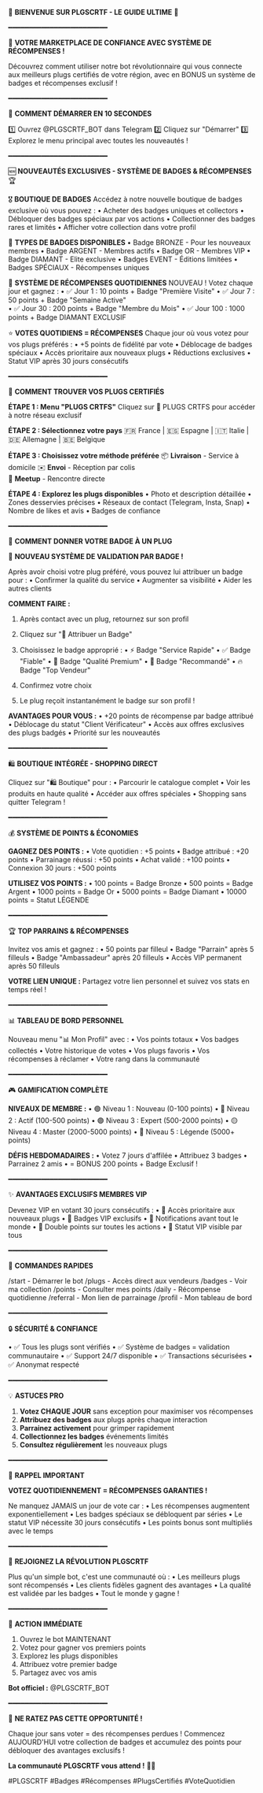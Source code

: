 🔌 **BIENVENUE SUR PLGSCRTF - LE GUIDE ULTIME** 🔌

━━━━━━━━━━━━━━━━━━━━━━━━

🎯 **VOTRE MARKETPLACE DE CONFIANCE AVEC SYSTÈME DE RÉCOMPENSES !**

Découvrez comment utiliser notre bot révolutionnaire qui vous connecte aux meilleurs plugs certifiés de votre région, avec en BONUS un système de badges et récompenses exclusif !

━━━━━━━━━━━━━━━━━━━━━━━━

📱 **COMMENT DÉMARRER EN 10 SECONDES**

1️⃣ Ouvrez @PLGSCRTF_BOT dans Telegram
2️⃣ Cliquez sur "Démarrer" 
3️⃣ Explorez le menu principal avec toutes les nouveautés !

━━━━━━━━━━━━━━━━━━━━━━━━

🆕 **NOUVEAUTÉS EXCLUSIVES - SYSTÈME DE BADGES & RÉCOMPENSES** 🏆

🎖️ **BOUTIQUE DE BADGES**
Accédez à notre nouvelle boutique de badges exclusive où vous pouvez :
• Acheter des badges uniques et collectors
• Débloquer des badges spéciaux par vos actions
• Collectionner des badges rares et limités
• Afficher votre collection dans votre profil

💎 **TYPES DE BADGES DISPONIBLES**
• Badge BRONZE - Pour les nouveaux membres
• Badge ARGENT - Membres actifs 
• Badge OR - Membres VIP
• Badge DIAMANT - Elite exclusive
• Badges EVENT - Éditions limitées
• Badges SPÉCIAUX - Récompenses uniques

🎁 **SYSTÈME DE RÉCOMPENSES QUOTIDIENNES**
NOUVEAU ! Votez chaque jour et gagnez :
• ✅ Jour 1 : 10 points + Badge "Première Visite"
• ✅ Jour 7 : 50 points + Badge "Semaine Active"  
• ✅ Jour 30 : 200 points + Badge "Membre du Mois"
• ✅ Jour 100 : 1000 points + Badge DIAMANT EXCLUSIF

⭐ **VOTES QUOTIDIENS = RÉCOMPENSES**
Chaque jour où vous votez pour vos plugs préférés :
• +5 points de fidélité par vote
• Déblocage de badges spéciaux
• Accès prioritaire aux nouveaux plugs
• Réductions exclusives
• Statut VIP après 30 jours consécutifs

━━━━━━━━━━━━━━━━━━━━━━━━

🔌 **COMMENT TROUVER VOS PLUGS CERTIFIÉS**

**ÉTAPE 1 : Menu "PLUGS CRTFS"**
Cliquez sur 🔌 PLUGS CRTFS pour accéder à notre réseau exclusif

**ÉTAPE 2 : Sélectionnez votre pays**
🇫🇷 France | 🇪🇸 Espagne | 🇮🇹 Italie | 🇩🇪 Allemagne | 🇧🇪 Belgique

**ÉTAPE 3 : Choisissez votre méthode préférée**
📦 **Livraison** - Service à domicile
✉️ **Envoi** - Réception par colis  
🤝 **Meetup** - Rencontre directe

**ÉTAPE 4 : Explorez les plugs disponibles**
• Photo et description détaillée
• Zones desservies précises
• Réseaux de contact (Telegram, Insta, Snap)
• Nombre de likes et avis
• Badges de confiance

━━━━━━━━━━━━━━━━━━━━━━━━

🏅 **COMMENT DONNER VOTRE BADGE À UN PLUG**

🎯 **NOUVEAU SYSTÈME DE VALIDATION PAR BADGE !**

Après avoir choisi votre plug préféré, vous pouvez lui attribuer un badge pour :
• Confirmer la qualité du service
• Augmenter sa visibilité
• Aider les autres clients

**COMMENT FAIRE :**
1. Après contact avec un plug, retournez sur son profil
2. Cliquez sur "🏅 Attribuer un Badge"
3. Choisissez le badge approprié :
   • ⚡ Badge "Service Rapide"
   • ✅ Badge "Fiable" 
   • 🌟 Badge "Qualité Premium"
   • 💯 Badge "Recommandé"
   • 🔥 Badge "Top Vendeur"

4. Confirmez votre choix
5. Le plug reçoit instantanément le badge sur son profil !

**AVANTAGES POUR VOUS :**
• +20 points de récompense par badge attribué
• Déblocage du statut "Client Vérificateur"
• Accès aux offres exclusives des plugs badgés
• Priorité sur les nouveautés

━━━━━━━━━━━━━━━━━━━━━━━━

🛍️ **BOUTIQUE INTÉGRÉE - SHOPPING DIRECT**

Cliquez sur "🛍️ Boutique" pour :
• Parcourir le catalogue complet
• Voir les produits en haute qualité
• Accéder aux offres spéciales
• Shopping sans quitter Telegram !

━━━━━━━━━━━━━━━━━━━━━━━━

💰 **SYSTÈME DE POINTS & ÉCONOMIES**

**GAGNEZ DES POINTS :**
• Vote quotidien : +5 points
• Badge attribué : +20 points
• Parrainage réussi : +50 points
• Achat validé : +100 points
• Connexion 30 jours : +500 points

**UTILISEZ VOS POINTS :**
• 100 points = Badge Bronze
• 500 points = Badge Argent
• 1000 points = Badge Or
• 5000 points = Badge Diamant
• 10000 points = Statut LÉGENDE

━━━━━━━━━━━━━━━━━━━━━━━━

🏆 **TOP PARRAINS & RÉCOMPENSES**

Invitez vos amis et gagnez :
• 50 points par filleul
• Badge "Parrain" après 5 filleuls
• Badge "Ambassadeur" après 20 filleuls
• Accès VIP permanent après 50 filleuls

**VOTRE LIEN UNIQUE :**
Partagez votre lien personnel et suivez vos stats en temps réel !

━━━━━━━━━━━━━━━━━━━━━━━━

📊 **TABLEAU DE BORD PERSONNEL**

Nouveau menu "📊 Mon Profil" avec :
• Vos points totaux
• Vos badges collectés
• Votre historique de votes
• Vos plugs favoris
• Vos récompenses à réclamer
• Votre rang dans la communauté

━━━━━━━━━━━━━━━━━━━━━━━━

🎮 **GAMIFICATION COMPLÈTE**

**NIVEAUX DE MEMBRE :**
• 🟢 Niveau 1 : Nouveau (0-100 points)
• 🔵 Niveau 2 : Actif (100-500 points)
• 🟣 Niveau 3 : Expert (500-2000 points)
• 🟡 Niveau 4 : Master (2000-5000 points)
• 🔴 Niveau 5 : Légende (5000+ points)

**DÉFIS HEBDOMADAIRES :**
• Votez 7 jours d'affilée
• Attribuez 3 badges
• Parrainez 2 amis
• = BONUS 200 points + Badge Exclusif !

━━━━━━━━━━━━━━━━━━━━━━━━

✨ **AVANTAGES EXCLUSIFS MEMBRES VIP**

Devenez VIP en votant 30 jours consécutifs :
• 🎯 Accès prioritaire aux nouveaux plugs
• 💎 Badges VIP exclusifs
• 🚀 Notifications avant tout le monde
• 🌟 Double points sur toutes les actions
• 👑 Statut VIP visible par tous

━━━━━━━━━━━━━━━━━━━━━━━━

📱 **COMMANDES RAPIDES**

/start - Démarrer le bot
/plugs - Accès direct aux vendeurs
/badges - Voir ma collection
/points - Consulter mes points
/daily - Récompense quotidienne
/referral - Mon lien de parrainage
/profil - Mon tableau de bord

━━━━━━━━━━━━━━━━━━━━━━━━

🔒 **SÉCURITÉ & CONFIANCE**

• ✅ Tous les plugs sont vérifiés
• ✅ Système de badges = validation communautaire
• ✅ Support 24/7 disponible
• ✅ Transactions sécurisées
• ✅ Anonymat respecté

━━━━━━━━━━━━━━━━━━━━━━━━

💡 **ASTUCES PRO**

1. **Votez CHAQUE JOUR** sans exception pour maximiser vos récompenses
2. **Attribuez des badges** aux plugs après chaque interaction
3. **Parrainez activement** pour grimper rapidement
4. **Collectionnez les badges** événements limités
5. **Consultez régulièrement** les nouveaux plugs

━━━━━━━━━━━━━━━━━━━━━━━━

🎯 **RAPPEL IMPORTANT**

**VOTEZ QUOTIDIENNEMENT = RÉCOMPENSES GARANTIES !**

Ne manquez JAMAIS un jour de vote car :
• Les récompenses augmentent exponentiellement
• Les badges spéciaux se débloquent par séries
• Le statut VIP nécessite 30 jours consécutifs
• Les points bonus sont multipliés avec le temps

━━━━━━━━━━━━━━━━━━━━━━━━

🚀 **REJOIGNEZ LA RÉVOLUTION PLGSCRTF**

Plus qu'un simple bot, c'est une communauté où :
• Les meilleurs plugs sont récompensés
• Les clients fidèles gagnent des avantages
• La qualité est validée par les badges
• Tout le monde y gagne !

━━━━━━━━━━━━━━━━━━━━━━━━

📢 **ACTION IMMÉDIATE**

1. Ouvrez le bot MAINTENANT
2. Votez pour gagner vos premiers points
3. Explorez les plugs disponibles
4. Attribuez votre premier badge
5. Partagez avec vos amis

**Bot officiel :** @PLGSCRTF_BOT

━━━━━━━━━━━━━━━━━━━━━━━━

🌟 **NE RATEZ PAS CETTE OPPORTUNITÉ !**

Chaque jour sans voter = des récompenses perdues !
Commencez AUJOURD'HUI votre collection de badges et accumulez des points pour débloquer des avantages exclusifs !

**La communauté PLGSCRTF vous attend !** 🔌✨

#PLGSCRTF #Badges #Récompenses #PlugsCertifiés #VoteQuotidien